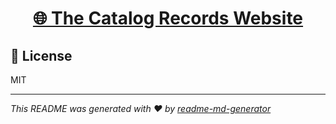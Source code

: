 <h1 align="center"><a href="https://catalog-records.web.app/">🌐 The Catalog Records Website</a></h1>

## 📄 License

MIT

---

_This README was generated with ❤️ by [readme-md-generator](https://github.com/kefranabg/readme-md-generator)_
